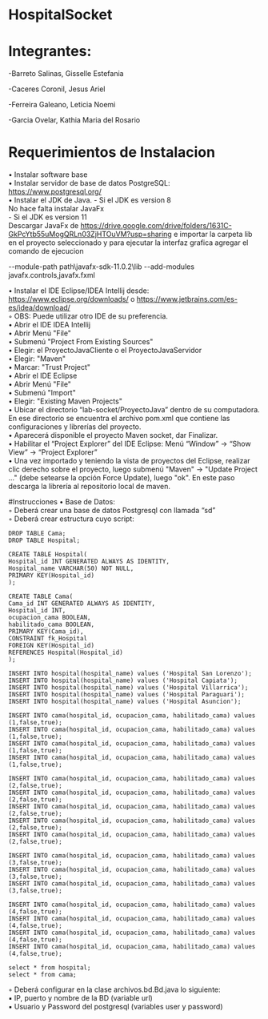 # HospitalSocket

# Integrantes:
  -Barreto Salinas, Gisselle Estefania

  -Caceres Coronil, Jesus Ariel

  -Ferreira Galeano, Leticia Noemi

  -Garcia Ovelar, Kathia Maria del Rosario


# Requerimientos de Instalacion
• Instalar software base   
• Instalar servidor de base de datos PostgreSQL: https://www.postgresql.org/  
• Instalar el JDK de Java.
        - Si el JDK es version 8  
             No hace falta instalar JavaFx    
        - Si el JDK es version 11    
             Descargar JavaFx de https://drive.google.com/drive/folders/1631C-GkPcYtb55uMogQRLn03ZjHTOuVM?usp=sharing e importar la carpeta lib en el proyecto seleccionado y para ejecutar la interfaz grafica agregar el comando de ejecucion 

--module-path path\javafx-sdk-11.0.2\lib --add-modules javafx.controls,javafx.fxml   

• Instalar el IDE Eclipse/IDEA Intellij desde: https://www.eclipse.org/downloads/ o https://www.jetbrains.com/es-es/idea/download/  
        ◦ OBS: Puede utilizar otro IDE de su preferencia.   
• Abrir el IDE IDEA Intellij  
• Abrir Menú "File"  
• Submenú "Project From Existing Sources"   
• Elegir: el ProyectoJavaCliente o el ProyectoJavaServidor   
• Elegir: "Maven"   
• Marcar: "Trust Project"    
• Abrir el IDE Eclipse   
• Abrir Menú "File"  
• Submenú "Import"  
• Elegir: "Existing Maven Projects"  
• Ubicar el directorio “lab-socket/ProyectoJava” dentro de su computadora. En ese directorio se encuentra el archivo pom.xml que contiene las configuraciones y librerías del proyecto.  
• Aparecerá disponible el proyecto Maven socket, dar Finalizar.  
• Habilitar el “Project Explorer” del IDE Eclipse: Menú “Window” -> “Show View” -> “Project Explorer”   
• Una vez importado y teniendo la vista de proyectos del Eclipse, realizar clic derecho sobre el proyecto, luego submenú "Maven" -> "Update Project ..." (debe setearse la opción Force Update), luego "ok". En este paso descarga la librería al repositorio local de maven.    

#Instrucciones
• Base de Datos:  
◦ Deberá crear una base de datos Postgresql con llamada “sd”  
◦ Deberá crear estructura cuyo script:  

    DROP TABLE Cama;
    DROP TABLE Hospital;

    CREATE TABLE Hospital(  
    Hospital_id INT GENERATED ALWAYS AS IDENTITY,  
    Hospital_name VARCHAR(50) NOT NULL,  
    PRIMARY KEY(Hospital_id)  
    );
    
    CREATE TABLE Cama(  
    Cama_id INT GENERATED ALWAYS AS IDENTITY,  
    Hospital_id INT,  
    ocupacion_cama BOOLEAN,
    habilitado_cama BOOLEAN,
    PRIMARY KEY(Cama_id),  
    CONSTRAINT fk_Hospital  
    FOREIGN KEY(Hospital_id)   
    REFERENCES Hospital(Hospital_id)  
    );
    
    INSERT INTO hospital(hospital_name) values ('Hospital San Lorenzo');
    INSERT INTO hospital(hospital_name) values ('Hospital Capiata');
    INSERT INTO hospital(hospital_name) values ('Hospital Villarrica');
    INSERT INTO hospital(hospital_name) values ('Hospital Paraguari');
    INSERT INTO hospital(hospital_name) values ('Hospital Asuncion');
    
    INSERT INTO cama(hospital_id, ocupacion_cama, habilitado_cama) values (1,false,true);
    INSERT INTO cama(hospital_id, ocupacion_cama, habilitado_cama) values (1,false,true);
    INSERT INTO cama(hospital_id, ocupacion_cama, habilitado_cama) values (1,false,true);
    INSERT INTO cama(hospital_id, ocupacion_cama, habilitado_cama) values (1,false,true);
    
    INSERT INTO cama(hospital_id, ocupacion_cama, habilitado_cama) values (2,false,true);
    INSERT INTO cama(hospital_id, ocupacion_cama, habilitado_cama) values (2,false,true);
    INSERT INTO cama(hospital_id, ocupacion_cama, habilitado_cama) values (2,false,true);
    INSERT INTO cama(hospital_id, ocupacion_cama, habilitado_cama) values (2,false,true);
    INSERT INTO cama(hospital_id, ocupacion_cama, habilitado_cama) values (2,false,true);
    
    INSERT INTO cama(hospital_id, ocupacion_cama, habilitado_cama) values (3,false,true);
    INSERT INTO cama(hospital_id, ocupacion_cama, habilitado_cama) values (3,false,true);
    INSERT INTO cama(hospital_id, ocupacion_cama, habilitado_cama) values (3,false,true);
    
    INSERT INTO cama(hospital_id, ocupacion_cama, habilitado_cama) values (4,false,true);
    INSERT INTO cama(hospital_id, ocupacion_cama, habilitado_cama) values (4,false,true);
    INSERT INTO cama(hospital_id, ocupacion_cama, habilitado_cama) values (4,false,true);
    INSERT INTO cama(hospital_id, ocupacion_cama, habilitado_cama) values (4,false,true);
    
    select * from hospital;
    select * from cama;

◦ Deberá configurar en la clase archivos.bd.Bd.java lo siguiente:  
▪ IP, puerto y nombre de la BD (variable url)  
▪ Usuario y Password del postgresql (variables user y password)  
